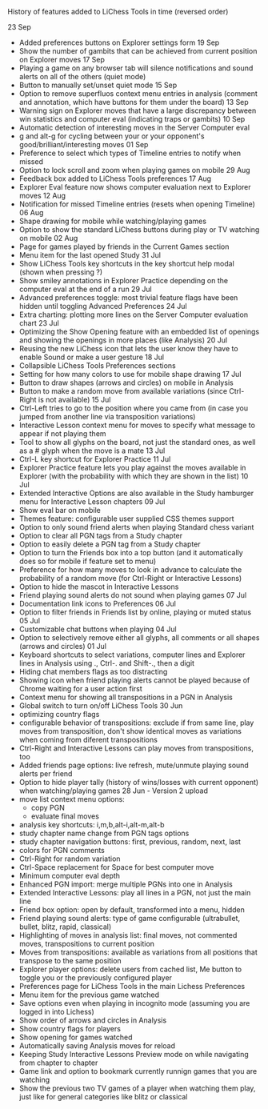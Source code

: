 History of features added to LiChess Tools in time (reversed order)

23 Sep
  - Added preferences buttons on Explorer settings form
19 Sep
  - Show the number of gambits that can be achieved from current position on Explorer moves
17 Sep
  - Playing a game on any browser tab will silence notifications and sound alerts on all of the others (quiet mode)
  - Button to manually set/unset quiet mode
15 Sep
  - Option to remove superfluos context menu entries in analysis (comment and annotation, which have buttons for them under the board)
13 Sep
  - Warning sign on Explorer moves that have a large discrepancy between win statistics and computer eval (indicating traps or gambits)
10 Sep
  - Automatic detection of interesting moves in the Server Computer eval
  - g and alt-g for cycling between your or your opponent's good/brilliant/interesting moves
01 Sep
  - Preference to select which types of Timeline entries to notify when missed
  - Option to lock scroll and zoom when playing games on mobile
29 Aug
  - Feedback box added to LiChess Tools preferences
17 Aug
  - Explorer Eval feature now shows computer evaluation next to Explorer moves
12 Aug
  - Notification for missed Timeline entries (resets when opening Timeline)
06 Aug
  - Shape drawing for mobile while watching/playing games
  - Option to show the standard LiChess buttons during play or TV watching on mobile
02 Aug
  - Page for games played by friends in the Current Games section
  - Menu item for the last opened Study
31 Jul
  - Show LiChess Tools key shortcuts in the key shortcut help modal (shown when pressing ?)
  - Show smiley annotations in Explorer Practice depending on the computer eval at the end of a run
29 Jul
  - Advanced preferences toggle: most trivial feature flags have been hidden until toggling Advanced Preferences
24 Jul
  - Extra charting: plotting more lines on the Server Computer evaluation chart
23 Jul
  - Optimizing the Show Opening feature with an embedded list of openings and showing the openings in more places (like Analysis)
20 Jul
  - Reusing the new LiChess icon that lets the user know they have to enable Sound or make a user gesture
18 Jul
  - Collapsible LiChess Tools Preferences sections
  - Setting for how many colors to use for mobile shape drawing
17 Jul
  - Button to draw shapes (arrows and circles) on mobile in Analysis
  - Button to make a random move from available variations (since Ctrl-Right is not available)
15 Jul
  - Ctrl-Left tries to go to the position where you came from (in case you jumped from another line via transposition variations)
  - Interactive Lesson context menu for moves to specify what message to appear if not playing them
  - Tool to show all glyphs on the board, not just the standard ones, as well as a # glyph when the move is a mate
13 Jul
  - Ctrl-L key shortcut for Explorer Practice 
11 Jul
  - Explorer Practice feature lets you play against the moves available in Explorer (with the probability with which they are shown in the list)
10 Jul
  - Extended Interactive Options are also available in the Study hamburger menu for Interactive Lesson chapters
09 Jul
  - Show eval bar on mobile
  - Themes feature: configurable user supplied CSS themes support
  - Option to only sound friend alerts when playing Standard chess variant
  - Option to clear all PGN tags from a Study chapter
  - Option to easily delete a PGN tag from a Study chapter
  - Option to turn the Friends box into a top button (and it automatically does so for mobile if feature set to menu)
  - Preference for how many moves to look in advance to calculate the probability of a random move (for Ctrl-Right or Interactive Lessons)
  - Option to hide the mascot in Interactive Lessons
  - Friend playing sound alerts do not sound when playing games
07 Jul
  - Documentation link icons to Preferences
06 Jul
  - Option to filter friends in Friends list by online, playing or muted status
05 Jul
  - Customizable chat buttons when playing
04 Jul
  - Option to selectively remove either all glyphs, all comments or all shapes (arrows and circles)
01 Jul
  - Keyboard shortcuts to select variations, computer lines and Explorer lines in Analysis using ., Ctrl-. and Shift-., then a digit
  - Hiding chat members flags as too distracting
  - Showing icon when friend playing alerts cannot be played because of Chrome waiting for a user action first
  - Context menu for showing all transpositions in a PGN in Analysis
  - Global switch to turn on/off LiChess Tools
30 Jun 
  - optimizing country flags
  - configurable behavior of transpositions: exclude if from same line, play moves from transposition, don't show identical moves as variations when coming from diferent transpositions
  - Ctrl-Right and Interactive Lessons can play moves from transpositions, too
  - Added friends page options: live refresh, mute/unmute playing sound alerts per friend
  - Option to hide player tally (history of wins/losses with current opponent) when watching/playing games
28 Jun - Version 2 upload
  - move list context menu options:
    - copy PGN
    - evaluate final moves
  - analysis key shortcuts: i,m,b,alt-i,alt-m,alt-b
  - study chapter name change from PGN tags options
  - study chapter navigation buttons: first, previous, random, next, last
  - colors for PGN comments
  - Ctrl-Right for random variation
  - Ctrl-Space replacement for Space for best computer move
  - Minimum computer eval depth
  - Enhanced PGN import: merge multiple PGNs into one in Analysis
  - Extended Interactive Lessons: play all lines in a PGN, not just the main line
  - Friend box option: open by default, transformed into a menu, hidden
  - Friend playing sound alerts: type of game configurable (ultrabullet, bullet, blitz, rapid, classical)
  - Highlighting of moves in analysis list: final moves, not commented moves, transpositions to current position
  - Moves from transpositions: available as variations from all positions that transpose to the same position
  - Explorer player options: delete users from cached list, Me button to toggle you or the previously configured player
  - Preferences page for LiChess Tools in the main Lichess Preferences
  - Menu item for the previous game watched
  - Save options even when playing in incognito mode (assuming you are logged in into Lichess)
  - Show order of arrows and circles in Analysis
  - Show country flags for players
  - Show opening for games watched
  - Automatically saving Analysis moves for reload
  - Keeping Study Interactive Lessons Preview mode on while navigating from chapter to chapter
  - Game link and option to bookmark currently runnign games that you are watching
  - Show the previous two TV games of a player when watching them play, just like for general categories like blitz or classical
